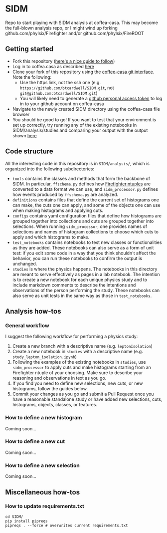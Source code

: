 # SIDM
Repo to start playing with SIDM analysis at coffea-casa. This may become the full-blown analysis repo, or I might wind up forking github.com/phylsix/Firefighter and/or github.com/phylsix/FireROOT

## Getting started
- Fork this repository ([here's a nice guide to follow](https://gist.github.com/Chaser324/ce0505fbed06b947d962))
- Log in to coffea.casa as described [here](https://coffea-casa.readthedocs.io/en/latest/cc_user.html#cms-authz-authentication-instance)
- Clone your fork of this repository using the [coffee-casa git interface](https://coffea-casa.readthedocs.io/en/latest/cc_user.html#using-git). Note the following:
  - Use the https link, not the ssh one (e.g. `https://github.com/btcardwell/SIDM.git`, not `git@github.com:btcardwell/SIDM.git`)
  - You will likely need to generate a [github personal access token](https://docs.github.com/en/enterprise-server@3.4/authentication/keeping-your-account-and-data-secure/creating-a-personal-access-token) to log in to your github account on coffea-casa
- Navigate to the newly created SIDM directory using the coffea-casa file browser
- You should be good to go! If you want to test that your environment is set up correctly, try running any of the existing notebooks in SIDM/analysis/studies and comparing your output with the output shown [here](https://github.com/btcardwell/SIDM/tree/main/analysis/studies)

## Code structure
All the interesting code in this repository is in `SIDM/analysis/`, which is organized into the following subdirectories:
- `tools` contains the classes and methods that form the backbone of SIDM. In particular, `ffschema.py` defines how [Firefighter ntuples](https://github.com/phylsix/Firefighter) are converted to a data format we can use, and `sidm_processor.py` defines how events produced by `ffschema.py` are analyzed.
- `definitions` contains files that define the current set of histograms one can make, the cuts one can apply, and some of the objects one can use when making histograms and applying cuts.
- `configs` contains yaml configuration files that define how histograms are grouped together into collections and cuts are grouped together into selections. When running `sidm_processor`, one provides names of selections and names of histogram collections to choose which cuts to apply and which histograms to make.
- `test_notebooks` contains notebooks to test new classes or functionalities as they are added. These notebooks can also serve as a form  of unit test: if you edit some code in a way that you think shouldn't affect the behavior, you can run these notebooks to confirm the output is unchanged.
- `studies` is where the physics happens. The notebooks in this directory are meant to serve effectively as pages in a lab notebook. The intention is to create a new notebook for each unique physics study and to include markdown comments to describe the intentions and observations of the person performing the study. These notebooks can also serve as unit tests in the same way as those in `test_notebooks`.

## Analysis how-tos

### General workflow
I suggest the following workflow for performing a physics study:
1. Create a new branch with a descriptive name (e.g. `leptonIsolation`)
2. Create a new notebook in `studies` with a descriptive name (e.g. `study_lepton_isolation.ipynb`)
3. Following the examples of the existing notebooks in `studies`, use `sidm_processor` to apply cuts and make histograms starting from an Firefighter ntuple of your choosing. Make sure to describe your reasoning and observations in text as you go.
4. If you find you need to define new selections, new cuts, or new histograms, follow the guides below.
5. Commit your changes as you go and submit a Pull Request once you have a reasonable standalone study or have added new selections, cuts, histograms, objects, classes, or features.

### How to define a new histogram
Coming soon...

### How to define a new cut
Coming soon...

### How to define a new selection
Coming soon...

## Miscellaneous how-tos

### How to update requirements.txt
```
cd SIDM/
pip install pipreqs
pipreqs . --force # overwrites current requirements.txt 
```
